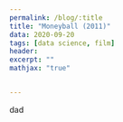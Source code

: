 ```yaml
---
permalink: /blog/:title
title: "Moneyball (2011)"
data: 2020-09-20
tags: [data science, film]
header:
excerpt: ""
mathjax: "true"


---
```


dad
